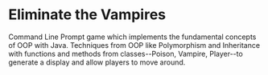 # Eliminate the Vampires
Command Line Prompt game which implements the fundamental concepts of OOP with Java. Techniques from OOP like Polymorphism and Inheritance with functions and methods from classes--Poison, Vampire, Player--to generate a display and allow players to move around. 
